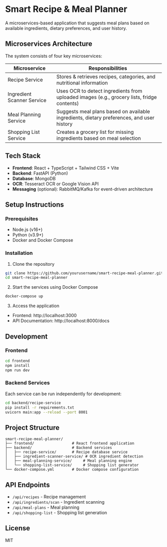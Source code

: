 # Smart Recipe & Meal Planner

A microservices-based application that suggests meal plans based on available ingredients, dietary preferences, and user history.

## Microservices Architecture

The system consists of four key microservices:

| Microservice | Responsibilities |
|--------------|------------------|
| Recipe Service | Stores & retrieves recipes, categories, and nutritional information |
| Ingredient Scanner Service | Uses OCR to detect ingredients from uploaded images (e.g., grocery lists, fridge contents) |
| Meal Planning Service | Suggests meal plans based on available ingredients, dietary preferences, and user history |
| Shopping List Service | Creates a grocery list for missing ingredients based on meal selection |

## Tech Stack

- **Frontend**: React + TypeScript + Tailwind CSS + Vite
- **Backend**: FastAPI (Python)
- **Database**: MongoDB
- **OCR**: Tesseract OCR or Google Vision API
- **Messaging** (optional): RabbitMQ/Kafka for event-driven architecture

## Setup Instructions

### Prerequisites

- Node.js (v16+)
- Python (v3.9+)
- Docker and Docker Compose

### Installation

1. Clone the repository
```bash
git clone https://github.com/yourusername/smart-recipe-meal-planner.git
cd smart-recipe-meal-planner
```

2. Start the services using Docker Compose
```bash
docker-compose up
```

3. Access the application
- Frontend: http://localhost:3000
- API Documentation: http://localhost:8000/docs

## Development

### Frontend

```bash
cd frontend
npm install
npm run dev
```

### Backend Services

Each service can be run independently for development:

```bash
cd backend/recipe-service
pip install -r requirements.txt
uvicorn main:app --reload --port 8001
```

## Project Structure

```
smart-recipe-meal-planner/
├── frontend/                 # React frontend application
├── backend/                  # Backend services
│   ├── recipe-service/       # Recipe database service
│   ├── ingredient-scanner-service/ # OCR ingredient detection
│   ├── meal-planning-service/     # Meal planning engine
│   └── shopping-list-service/     # Shopping list generator
└── docker-compose.yml        # Docker compose configuration
```

## API Endpoints

- `/api/recipes` - Recipe management
- `/api/ingredients/scan` - Ingredient scanning
- `/api/meal-plans` - Meal planning
- `/api/shopping-list` - Shopping list generation

## License

MIT 